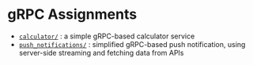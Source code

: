 # gRPC Assignments
- [`calculator/`](https://github.com/faizkads/grpc-calc/tree/main/calculator) : a simple gRPC-based calculator service
- [`push_notifications/`](https://github.com/faizkads/grpc-calc/tree/main/push_notifications) : simplified gRPC-based push notification, using server-side streaming and fetching data from APIs